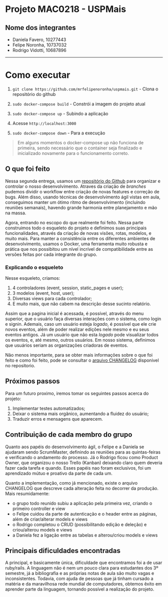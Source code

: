 # Projeto MAC0218 - USPMais

## Nome dos integrantes
- Daniela Favero,  10277443
- Felipe Noronha,  10737032
- Rodrigo Vidotti, 10687896

---

# Como executar

1. `git clone https://github.com/mrfelipenoronha/uspmais.git` - Clona o repositório do github

2. `sudo docker-compose build` - Constrói a imagem do projeto atual

3. `sudo docker-compose up` - Subindo a aplicação

4. Acesse `http://localhost:3000`

5. `sudo docker-compose down` - Para a execução

> Em alguns momentos o docker-compose up não funciona de primeira, sendo necessário que o container seja finalizado e inicializado novamente para o funcionamento correto.

## O que foi feito

Nessa segunda entrega, usamos um [repositório do Github](https://github.com/mrfelipenoronha/uspmais) para organizar e controlar o nosso desenvolvimento. Atraves da criação de *branches* pudemos dividir o workflow entre criação de novas features e correção de bugs. Além disso, usando técnicas de desenvolvimento ágil vistas em aula, conseguimos manter um ótimo ritmo de desenvolvimento (incluindo reuniões semanais), havendo grande harmonia entre planejamento e mão na massa.

Agora, entrando no escopo do que realmente foi feito. Nessa parte construimos todo o esqueleto do projeto e definimos suas principais funcionalidades, através da criação de novas visões, rotas, modelos, e muito mais. Para manter a consistência entre os diferentes ambientes de desenvolvimento, usamos o Docker, uma ferramenta muito robusta e prática que nos possibitou um nível incrível de compatibilidade entre as versões feitas por cada integrante do grupo.

### Explicando o esqueleto

Nesse esqueleto, criamos:

1. 4 controladores (event, session, static_pages e user);
2. 3 modelos (event, host, user);
3. Diversas views para cada controlador;
4. E muito mais, que não cabem na descrição desse sucinto relatório.

Assim que a pagina inicial é acessada, é possível, através do menu superior, que o usuário faça diversas interações com o sistema, como login e signin. Ademais, caso um usuário esteja *logado*, é possível que ele crie novos eventos, além de poder realizar edições nele mesmo e eu seus eventos antigos. Já um usuário que não esta *logado* pode visualizar todos os eventos, e, até mesmo, outros usuários. Em nosso sistema, definimos que usuários seriam as organizações criadoras de eventos.

Não menos importante, para se obter mais informações sobre o que foi feito e como foi feito, pode se consultar o [arquivo  CHANGELOG](https://github.com/mrfelipenoronha/uspmais/blob/master/CHANGELOG.md) disponivel no repositorio.

## Próximos passos

Para um futuro proximo, iremos tomar os seguintes passos acerca do projeto:

1. Implementar testes automatizados;
2. Deixar o sistema mais orgânico, aumentando a fluidez do usuário;
3. Traduzir erros e mensagens que aparecem.

## Contribuição de cada membro do grupo

Quanto aos papéis do desenvolvimento ágil, o Felipe e a Daniela se ajudaram sendo ScrumMaster, definindo as reuniões para as quintas-feiras e verificando o andamento do processo. Já o Rodrigo ficou como Product Owner, que organizou o nosso Trello (Kanban) deixando claro quem deveria fazer cada tarefa e quando. Esses papéis nao foram exclusivos, foi um aprendizado mútuo e proativo da parte de cada um.

Quanto a implementação, como já mencionado, existe o arquivo CHANGELOG que descreve cada alteração feita no decorrer da produção. Mais resumidamente:
  - o grupo todo reunido subiu a aplicação pela primeira vez, criando o primeiro controller e view
  - o Felipe cuidou da parte de autenticação e o header entre as páginas, além de criar/alterar models e views
  - o Rodrigo completou o CRUD (possibilitando edição e deleção) e criou/alterou models e views
  - a Daniela fez a ligação entre as tabelas e alterou/criou models e views

## Principais dificuldades encontradas

A principal, e basicamente única, dificuldade que encontramos foi a de usar ruby/rails. A linguagem não é nem um pouco clara para estudantes dos 3º semestre, já a bibliografia e as próprias notas de aula são muito vagas e inconsistentes. Todavia, com ajuda de pessoas que já tinham cursado a matéria e da maravilhosa rede mundial de computadores, obtemos êxito em aprender parte da linguagem, tornando possível a realização do projeto.
